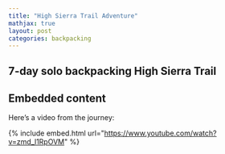 ```yaml
---
title: "High Sierra Trail Adventure"
mathjax: true
layout: post
categories: backpacking
---
```

## 7-day solo backpacking High Sierra Trail



## Embedded content

Here’s a video from the journey:

{% include embed.html url="https://www.youtube.com/watch?v=zmd_l1RpOVM" %}

